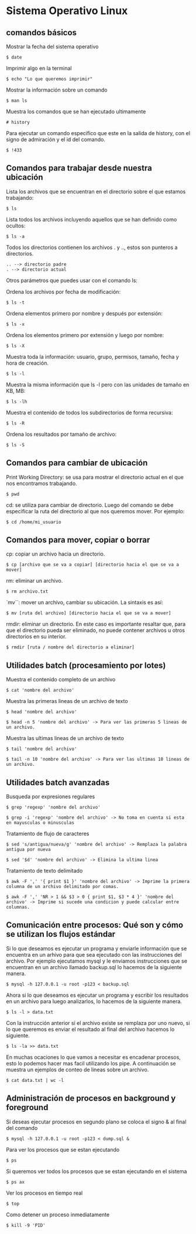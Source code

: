 # Sistema Operativo Linux

## comandos básicos

Mostrar la fecha del sistema operativo

    $ date

Imprimir algo en la terminal

    $ echo "Lo que queremos imprimir"

Mostrar la información sobre un comando

    $ man ls

Muestra los comandos que se han ejecutado ultimamente

    # history

Para ejecutar un comando especifico que este en la salida de history, con el signo de admiración y el id del comando.

    $ !433

## Comandos para trabajar desde nuestra ubicación

Lista los archivos que se encuentran en el directorio sobre el que estamos trabajando:

    $ ls

Lista todos los archivos incluyendo aquellos que se han definido como ocultos:

    $ ls -a

Todos los directorios contienen los archivos . y .., estos son punteros a directorios.

    .. --> directorio padre
    . --> directorio actual

Otros parámetros que puedes usar con el comando ls:

Ordena los archivos por fecha de modificación:

    $ ls -t

Ordena elementos primero por nombre y después por extensión:

    $ ls -x

Ordena los elementos primero por extensión y luego por nombre:

    $ ls -X

Muestra toda la información: usuario, grupo, permisos, tamaño, fecha y hora de creación.

    $ ls -l

Muestra la misma información que ls -l pero con las unidades de tamaño en KB, MB:

    $ ls -lh

Muestra el contenido de todos los subdirectorios de forma recursiva:

    $ ls -R

Ordena los resultados por tamaño de archivo:

    $ ls -S

## Comandos para cambiar de ubicación

Print Working Directory: se usa para mostrar el directorio actual en el que nos encontramos trabajando.

    $ pwd

cd: se utiliza para cambiar de directorio. Luego del comando se debe especificar la ruta del directorio al que nos queremos mover. Por ejemplo:

    $ cd /home/mi_usuario

## Comandos para mover, copiar o borrar

cp: copiar un archivo hacia un directorio.

    $ cp [archivo que se va a copiar] [directorio hacia el que se va a mover]

rm: eliminar un archivo.

    $ rm archivo.txt

`mv``: mover un archivo, cambiar su ubicación. La sintaxis es así:

    $ mv [ruta del archivo] [directorio hacia el que se va a mover]

rmdir: eliminar un directorio. En este caso es importante resaltar que, para que el directorio pueda ser eliminado, no puede contener archivos u otros directorios en su interior.

    $ rmdir [ruta / nombre del directorio a eliminar]

## Utilidades batch (procesamiento por lotes)

Muestra el contenido completo de un archivo

    $ cat 'nombre del archivo'

Muestra las primeras lineas de un archivo de texto

    $ head 'nombre del archivo'

    $ head -n 5 'nombre del archivo' -> Para ver las primeras 5 lineas de un archivo.

Muestra las ultimas lineas de un archivo de texto

    $ tail 'nombre del archivo'

    $ tail -n 10 'nombre del archivo' -> Para ver las ultimas 10 lineas de un archivo.

## Utilidades batch avanzadas

Busqueda por expresiones regulares

    $ grep 'regexp' 'nombre del archivo'

    $ grep -i 'regexp' 'nombre del archivo' -> No toma en cuenta si esta en mayusculas o minusculas

Tratamiento de flujo de caracteres

    $ sed 's/antigua/nueva/g' 'nombre del archivo' -> Remplaza la palabra antigua por nueva

    $ sed '$d' 'nombre del archivo' -> Elimina la ultima linea

Tratamiento de texto delimitado

    $ awk -F ',' '{ print $1 }' 'nombre del archivo' -> Imprime la primera columna de un archivo delimitado por comas.

    $ awk -F ',' 'NR > 1 && $3 > 0 { print $1, $3 * 4 }' 'nombre del archivo' -> Imprime si sucede una condicion y puede calcular entre columnas.


## Comunicación entre procesos: Qué son y cómo se utilizan los flujos estándar

Si lo que deseamos es ejecutar un programa y enviarle información que se encuentra en un arhivo para que sea ejecutado con las instrucciones del archivo. Por ejemplo ejecutamos mysql y le enviamos instrucciones que se encuentran en un archivo llamado backup.sql lo hacemos de la siguiente manera.

    $ mysql -h 127.0.0.1 -u root -p123 < backup.sql

Ahora si lo que deseamos es ejecutar un programa y escribir los resultados en un archivo para luego analizarlos, lo hacemos de la siguiente manera.

    $ ls -l > data.txt

Con la instrucción anterior si el archivo existe se remplaza por uno nuevo, si lo que queremos es enviar el resultado al final del archivo hacemos lo siguiente.

    $ ls -la >> data.txt

En muchas ocaciones lo que vamos a necesitar es encadenar procesos, esto lo podemos hacer mas facil utilizando los pipe. A continuación se muestra un ejemplos de conteo de lineas sobre un archivo.

    $ cat data.txt | wc -l

## Administración de procesos en background y foreground

Si deseas ejecutar procesos en segundo plano se coloca el signo & al final del comando

    $ mysql -h 127.0.0.1 -u root -p123 < dump.sql &

Para ver los procesos que se estan ejecutando

    $ ps

Si queremos ver todos los procesos que se estan ejecutando en el sistema

    $ ps ax

Ver los procesos en tiempo real

    $ top

Como detener un proceso inmediatamente

    $ kill -9 'PID'





